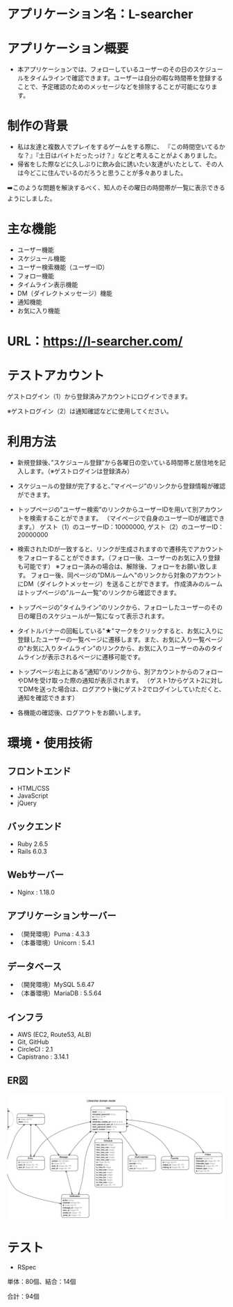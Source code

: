 # アプリケーション名：L-searcher

# アプリケーション概要
- 本アプリケーションでは、フォローしているユーザーのその日のスケジュールをタイムラインで確認できます。ユーザーは自分の暇な時間帯を登録することで、予定確認のためのメッセージなどを排除することが可能になります。

# 制作の背景
- 私は友達と複数人でプレイをするゲームをする際に、 『この時間空いてるかな？』『土日はバイトだったっけ？』などと考えることがよくありました。
- 帰省をした際などに久しぶりに飲み会に誘いたい友達がいたとして、その人は今どこに住んでいるのだろうと思うことが多々ありました。

➡️このような問題を解決するべく、知人のその曜日の時間帯が一覧に表示できるようにしました。

# 主な機能
- ユーザー機能
- スケジュール機能
- ユーザー検索機能（ユーザーID）
- フォロー機能
- タイムライン表示機能
- DM（ダイレクトメッセージ）機能
- 通知機能
- お気に入り機能

# URL：https://l-searcher.com/

# テストアカウント

ゲストログイン（1）から登録済みアカウントにログインできます。

※ゲストログイン（2）は通知確認などに使用してください。

# 利用方法
- 新規登録後、”スケジュール登録”から各曜日の空いている時間帯と居住地を記入します。（※ゲストログインは登録済み）

- スケジュールの登録が完了すると、”マイページ”のリンクから登録情報が確認ができます。

- トップページの”ユーザー検索”のリンクからユーザーIDを用いて別アカウントを検索することができます。  （マイページで自身のユーザーIDが確認できます。）
ゲスト（1）のユーザーID：10000000, ゲスト（2）のユーザーID：20000000

- 検索されたIDが一致すると、リンクが生成されますので遷移先でアカウントをフォローすることができます。（フォロー後、ユーザーのお気に入り登録も可能です）
※フォロー済みの場合は、解除後、フォローをお願い致します。
フォロー後、同ページの"DMルームへ"のリンクから対象のアカウントにDM（ダイレクトメッセージ）を送ることができます。
作成済みのルームはトップページの"ルーム一覧"のリンクから確認できます。

- トップページの”タイムライン”のリンクから、フォローしたユーザーのその日の曜日のスケジュールが一覧になって表示されます。

- タイトルバナーの回転している"★"マークをクリックすると、お気に入りに登録したユーザーの一覧ページに遷移します。また、お気に入り一覧ページの"お気に入りタイムライン"のリンクから、お気に入りユーザーのみのタイムラインが表示されるページに遷移可能です。

- トップページ右上にある”通知”のリンクから、別アカウントからのフォローやDMを受け取った際の通知が表示されます。  （ゲスト1からゲスト2に対してDMを送った場合は、ログアウト後にゲスト2でログインしていただくと、通知を確認できます）

- 各機能の確認後、ログアウトをお願いします。


# 環境・使用技術

## フロントエンド  
- HTML/CSS
- JavaScript
- jQuery

## バックエンド  
- Ruby 2.6.5
- Rails 6.0.3

## Webサーバー  
- Nginx : 1.18.0

## アプリケーションサーバー  
- （開発環境）Puma : 4.3.3
- （本番環境）Unicorn : 5.4.1

## データベース  
- （開発環境）MySQL 5.6.47
- （本番環境）MariaDB : 5.5.64

## インフラ  
- AWS (EC2, Route53, ALB)
- Git, GitHub
- CircleCI : 2.1
- Capistrano : 3.14.1

## ER図

![ER](/app/assets/images/l-searcher.png)

# テスト
- RSpec

単体：80個、結合：14個

合計：94個
